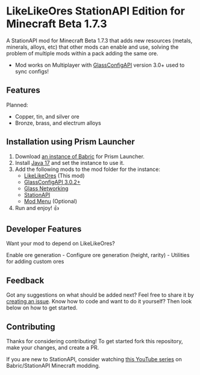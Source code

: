 # LikeLikeOres StationAPI Edition for Minecraft Beta 1.7.3

A StationAPI mod for Minecraft Beta 1.7.3 that adds new resources (metals, minerals, alloys, etc) that other mods can enable and use, solving the problem of multiple mods within a pack adding the same ore.
* Mod works on Multiplayer with [GlassConfigAPI](https://modrinth.com/mod/glass-config-api) version 3.0+ used to sync configs!

## Features

Planned:
- Copper, tin, and silver ore
- Bronze, brass, and electrum alloys

## Installation using Prism Launcher

1. Download [an instance of Babric](https://github.com/babric/prism-instance) for Prism Launcher.
2. Install [Java 17](https://adoptium.net/temurin/releases/) and set the instance to use it.
3. Add the following mods to the mod folder for the instance:
   - [LikeLikeOres](https://github.com/telvarost/LikeLikeOres-StationAPI/releases) (This mod)
   - [GlassConfigAPI 3.0.2+](https://modrinth.com/mod/glass-config-api)
   - [Glass Networking](https://modrinth.com/mod/glass-networking)
   - [StationAPI](https://modrinth.com/mod/stationapi)
   - [Mod Menu](https://modrinth.com/mod/modmenu-beta) (Optional)
5. Run and enjoy! 👍

## Developer Features

Want your mod to depend on LikeLikeOres?

Enable ore generation - Configure ore generation (height, rarity) - Utilities for adding custom ores

## Feedback

Got any suggestions on what should be added next? Feel free to share it by [creating an issue](https://github.com/telvarost/LikeLikeOres-StationAPI/issues/new). Know how to code and want to do it yourself? Then look below on how to get started.

## Contributing

Thanks for considering contributing! To get started fork this repository, make your changes, and create a PR.

If you are new to StationAPI, consider watching [this YouTube series](https://www.youtube.com/watch?v=9-sVGjnGJ5s&list=PLa2JWzyvH63wGcj5-i0P12VkJG7PDyo9T) on Babric/StationAPI Minecraft modding.
